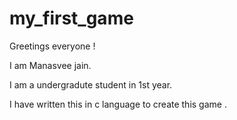# my_first_game
Greetings everyone !

I am Manasvee jain.

I am a undergradute student in 1st year.

I have written this in c language to create this game .


